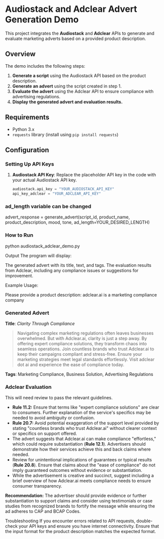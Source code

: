 # Audiostack and Adclear Advert Generation Demo

This project integrates the **Audiostack** and **Adclear** APIs to generate and evaluate marketing adverts based on a provided product description. 

## Overview

The demo includes the following steps:
1. **Generate a script** using the Audiostack API based on the product description.
2. **Generate an advert** using the script created in step 1.
3. **Evaluate the advert** using the Adclear API to ensure compliance with advertising regulations.
4. **Display the generated advert and evaluation results.**

## Requirements

- Python 3.x
- `requests` library (install using `pip install requests`)

## Configuration

### Setting Up API Keys

1. **Audiostack API Key**: Replace the placeholder API key in the code with your actual Audiostack API key.
   ```python
   audiostack.api_key = "YOUR_AUDIOSTACK_API_KEY"
   api_key_adclear = "YOUR_ADCLEAR_API_KEY"

### ad_length variable can be changed

advert_response = generate_advert(script_id, product_name, product_description, mood, tone, ad_length=YOUR_DESIRED_LENGTH)

### How to Run
python audiostack_adclear_demo.py


Output
The program will display:

The generated advert with its title, text, and tags.
The evaluation results from Adclear, including any compliance issues or suggestions for improvement.

Example Usage:

Please provide a product description: adclear.ai is a marketing compliance company

### Generated Advert

**Title**: *Clarity Through Compliance*

> Navigating complex marketing regulations often leaves businesses overwhelmed. But with Adclear.ai, clarity is just a step away. By offering expert compliance solutions, they transform chaos into seamless operations. Join countless brands who trust Adclear.ai to keep their campaigns compliant and stress-free. Ensure your marketing strategies meet legal standards effortlessly. Visit adclear dot ai and experience the ease of compliance today.

**Tags**: Marketing Compliance, Business Solution, Advertising Regulations

### Adclear Evaluation

This will need review to pass the relevant guidelines.

- **Rule 11.2:** Ensure that terms like "expert compliance solutions" are clear to consumers. Further explanation of the service's specifics may be needed to avoid ambiguity or confusion.
- **Rule 20.7:** Avoid potential exaggeration of the support level provided by stating "countless brands who trust Adclear.ai" without clearer context or specifics on support offered.
- The advert suggests that Adclear.ai can make compliance "effortless," which could require substantiation (**Rule 12.1**). Advertisers should demonstrate how their services achieve this and back claims where needed.
- Review for unintentional implications of guarantees or typical results (**Rule 20.8**). Ensure that claims about the "ease of compliance" do not imply guaranteed outcomes without evidence or substantiation.
- While the advertisement is creative and succinct, suggest including a brief overview of how Adclear.ai meets compliance needs to ensure consumer transparency.

**Recommendation:** The advertiser should provide evidence or further substantiation to support claims and consider using testimonials or case studies from recognized brands to fortify the message while ensuring the ad adheres to CAP and BCAP Codes.


Troubleshooting
If you encounter errors related to API requests, double-check your API keys and ensure you have internet connectivity.
Ensure that the input format for the product description matches the expected format.





